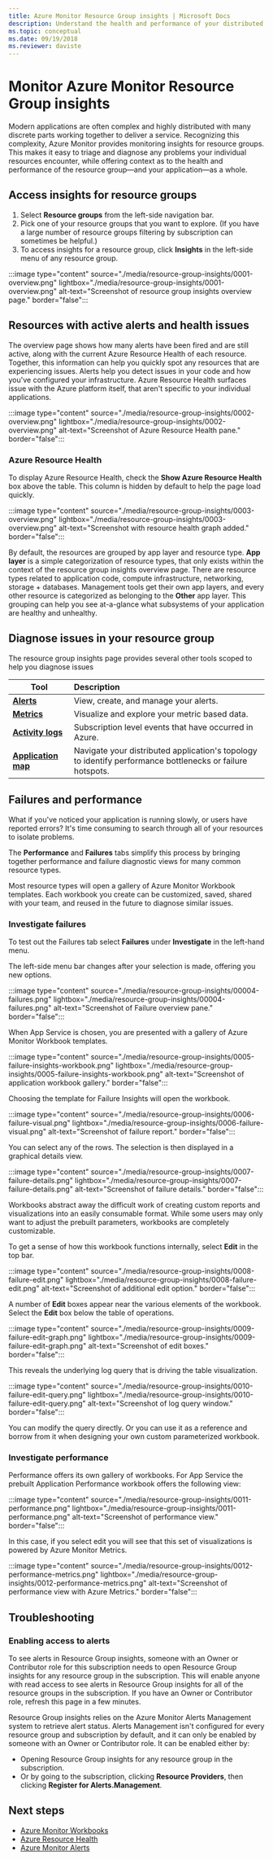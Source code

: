 ```yaml
---
title: Azure Monitor Resource Group insights | Microsoft Docs
description: Understand the health and performance of your distributed applications and services at the Resource Group level with Resource Group insights feature of Azure Monitor.
ms.topic: conceptual
ms.date: 09/19/2018
ms.reviewer: daviste
---
```


# Monitor Azure Monitor Resource Group insights

Modern applications are often complex and highly distributed with many discrete parts working together to deliver a service. Recognizing this complexity, Azure Monitor provides monitoring insights for resource groups. This makes it easy to triage and diagnose any problems your individual resources encounter, while offering context as to the health and performance of the resource group&mdash;and your application&mdash;as a whole.

## Access insights for resource groups

1. Select **Resource groups**  from the left-side navigation bar.
2. Pick one of your resource groups that you want to explore. (If you have a large number of resource groups filtering by subscription can sometimes be helpful.)
3. To access insights for a resource group, click **Insights** in the left-side menu of any resource group.
<!-- convertborder later -->
:::image type="content" source="./media/resource-group-insights/0001-overview.png" lightbox="./media/resource-group-insights/0001-overview.png" alt-text="Screenshot of resource group insights overview page." border="false":::

## Resources with active alerts and health issues

The overview page shows how many alerts have been fired and are still active, along with the current Azure Resource Health of each resource. Together, this information can help you quickly spot any resources that are experiencing issues. Alerts help you detect issues in your code and how you've configured your infrastructure. Azure Resource Health surfaces issue with the Azure platform itself, that aren't specific to your individual applications.
<!-- convertborder later -->
:::image type="content" source="./media/resource-group-insights/0002-overview.png" lightbox="./media/resource-group-insights/0002-overview.png" alt-text="Screenshot of Azure Resource Health pane." border="false":::

### Azure Resource Health

To display Azure Resource Health, check the **Show Azure Resource Health** box above the table. This column is hidden by default to help the page load quickly.
<!-- convertborder later -->
:::image type="content" source="./media/resource-group-insights/0003-overview.png" lightbox="./media/resource-group-insights/0003-overview.png" alt-text="Screenshot with resource health graph added." border="false":::

By default, the resources are grouped by app layer and resource type. **App layer** is a simple categorization of resource types, that only exists within the context of the resource group insights overview page. There are resource types related to application code, compute infrastructure, networking, storage + databases. Management tools get their own app layers, and every other resource is categorized as belonging to the **Other** app layer. This grouping can help you see at-a-glance what subsystems of your application are healthy and unhealthy.

## Diagnose issues in your resource group

The resource group insights page provides several other tools scoped to help you diagnose issues

   | Tool | Description |
   | ---------------- |:-----|
   | [**Alerts**](../alerts/alerts-overview.md)      |  View, create, and manage your alerts. |
   | [**Metrics**](../data-platform.md) | Visualize and explore your metric based data.    |
   | [**Activity logs**](../essentials/platform-logs-overview.md) | Subscription level events that have occurred in Azure.  |
   | [**Application map**](../app/app-map.md) | Navigate your distributed application's topology to identify performance bottlenecks or failure hotspots. |

## Failures and performance

What if you've noticed your application is running slowly, or users have reported errors? It's time consuming to search through all of your resources to isolate problems.

The **Performance** and **Failures** tabs simplify this process by bringing together performance and failure diagnostic views for many common resource types.

Most resource types will open a gallery of Azure Monitor Workbook templates. Each workbook you create can be customized, saved, shared with your team, and reused in the future to diagnose similar issues.

### Investigate failures

To test out the Failures tab select **Failures** under **Investigate** in the left-hand menu.

The left-side menu bar changes after your selection is made, offering you new options.
<!-- convertborder later -->
:::image type="content" source="./media/resource-group-insights/00004-failures.png" lightbox="./media/resource-group-insights/00004-failures.png" alt-text="Screenshot of Failure overview pane." border="false":::

When App Service is chosen, you are presented with a gallery of Azure Monitor Workbook templates.
<!-- convertborder later -->
:::image type="content" source="./media/resource-group-insights/0005-failure-insights-workbook.png" lightbox="./media/resource-group-insights/0005-failure-insights-workbook.png" alt-text="Screenshot of application workbook gallery." border="false":::

Choosing the template for Failure Insights will open the workbook.
<!-- convertborder later -->
:::image type="content" source="./media/resource-group-insights/0006-failure-visual.png" lightbox="./media/resource-group-insights/0006-failure-visual.png" alt-text="Screenshot of failure report." border="false":::

You can select any of the rows. The selection is then displayed in a graphical details view.
<!-- convertborder later -->
:::image type="content" source="./media/resource-group-insights/0007-failure-details.png" lightbox="./media/resource-group-insights/0007-failure-details.png" alt-text="Screenshot of failure details." border="false":::

Workbooks abstract away the difficult work of creating custom reports and visualizations into an easily consumable format. While some users may only want to adjust the prebuilt parameters, workbooks are completely customizable.

To get a sense of how this workbook functions internally, select **Edit** in the top bar.
<!-- convertborder later -->
:::image type="content" source="./media/resource-group-insights/0008-failure-edit.png" lightbox="./media/resource-group-insights/0008-failure-edit.png" alt-text="Screenshot of additional edit option." border="false":::

A number of **Edit** boxes appear near the various elements of the workbook. Select the **Edit** box below the table of operations.
<!-- convertborder later -->
:::image type="content" source="./media/resource-group-insights/0009-failure-edit-graph.png" lightbox="./media/resource-group-insights/0009-failure-edit-graph.png" alt-text="Screenshot of edit boxes." border="false":::

This reveals the underlying log query that is driving the table visualization.
 <!-- convertborder later -->
 :::image type="content" source="./media/resource-group-insights/0010-failure-edit-query.png" lightbox="./media/resource-group-insights/0010-failure-edit-query.png" alt-text="Screenshot of log query window." border="false":::

You can modify the query directly. Or you can use it as a reference and borrow from it when designing your own custom parameterized workbook.

### Investigate performance

Performance offers its own gallery of workbooks. For App Service the prebuilt Application Performance workbook offers the following view:
 <!-- convertborder later -->
 :::image type="content" source="./media/resource-group-insights/0011-performance.png" lightbox="./media/resource-group-insights/0011-performance.png" alt-text="Screenshot of performance view." border="false":::

In this case, if you select edit you will see that this set of visualizations is powered by Azure Monitor Metrics.
 <!-- convertborder later -->
 :::image type="content" source="./media/resource-group-insights/0012-performance-metrics.png" lightbox="./media/resource-group-insights/0012-performance-metrics.png" alt-text="Screenshot of performance view with Azure Metrics." border="false":::

## Troubleshooting

### Enabling access to alerts

To see alerts in Resource Group insights, someone with an Owner or Contributor role for this subscription needs to open Resource Group insights for any resource group in the subscription. This will enable anyone with read access to see alerts in Resource Group insights for all of the resource groups in the subscription. If you have an Owner or Contributor role, refresh this page in a few minutes.

Resource Group insights relies on the Azure Monitor Alerts Management system to retrieve alert status. Alerts Management isn't configured for every resource group and subscription by default, and it can only be enabled by someone with an Owner or Contributor role. It can be enabled either by:
* Opening Resource Group insights for any resource group in the subscription.
* Or by going to the subscription, clicking **Resource Providers**, then clicking **Register for Alerts.Management**.

## Next steps

- [Azure Monitor Workbooks](../visualize/workbooks-overview.md)
- [Azure Resource Health](../../service-health/resource-health-overview.md)
- [Azure Monitor Alerts](../alerts/alerts-overview.md)
